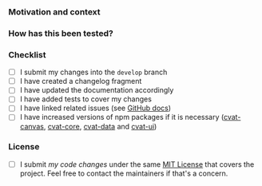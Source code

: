<!-- Raise an issue to propose your change (https://github.com/cvat-ai/cvat/issues).
It helps to avoid duplication of efforts from multiple independent contributors.
Discuss your ideas with maintainers to be sure that changes will be approved and merged.
Read the [Contribution guide](https://docs.cvat.ai/docs/contributing/). -->

<!-- Provide a general summary of your changes in the Title above -->

### Motivation and context
<!-- Why is this change required? What problem does it solve? If it fixes an open
issue, please link to the issue here. Describe your changes in detail, add
screenshots. -->

### How has this been tested?
<!-- Please describe in detail how you tested your changes.
Include details of your testing environment, and the tests you ran to
see how your change affects other areas of the code, etc. -->

### Checklist
<!-- Go over all the following points, and put an `x` in all the boxes that apply.
If an item isn't applicable for some reason, then ~~explicitly strikethrough~~ the whole
line. If you don't do that, GitHub will show incorrect progress for the pull request.
If you're unsure about any of these, don't hesitate to ask. We're here to help! -->
- [ ] I submit my changes into the `develop` branch
- [ ] I have created a changelog fragment <!-- see top comment in CHANGELOG.md -->
- [ ] I have updated the documentation accordingly
- [ ] I have added tests to cover my changes
- [ ] I have linked related issues (see [GitHub docs](
  https://help.github.com/en/github/managing-your-work-on-github/linking-a-pull-request-to-an-issue#linking-a-pull-request-to-an-issue-using-a-keyword))
- [ ] I have increased versions of npm packages if it is necessary
  ([cvat-canvas](https://github.com/cvat-ai/cvat/tree/develop/cvat-canvas#versioning),
  [cvat-core](https://github.com/cvat-ai/cvat/tree/develop/cvat-core#versioning),
  [cvat-data](https://github.com/cvat-ai/cvat/tree/develop/cvat-data#versioning) and
  [cvat-ui](https://github.com/cvat-ai/cvat/tree/develop/cvat-ui#versioning))

### License

- [ ] I submit _my code changes_ under the same [MIT License](
  https://github.com/cvat-ai/cvat/blob/develop/LICENSE) that covers the project.
  Feel free to contact the maintainers if that's a concern.
